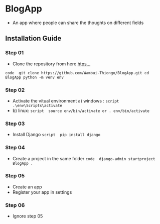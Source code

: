# BlogApp
- An app where people can share the thoughts on different fields

## Installation Guide
### Step 01
- Clone the repository from here [htps...](https://github.com/Wambui-Thiongo/BlogApp.git)

`code 
git clone https://github.com/Wambui-Thiongo/BlogApp.git
cd BlogApp
python -m venv env
` 
### Step 02
- Activate the vitual environment
a) windows : 
`script 
.\env\Scripts\activate 
`
- b) linux: 
`script 
source env/bin/activate
or
. env/bin/activate
`
### Step 03
- Install Django
`script 
pip install django
`
### Step 04
- Create a project in the same folder
`code 
django-admin startproject BlogApp .
`

### Step 05
- Create an app
- Register your app in settings

### Step 06
- Ignore step 05

